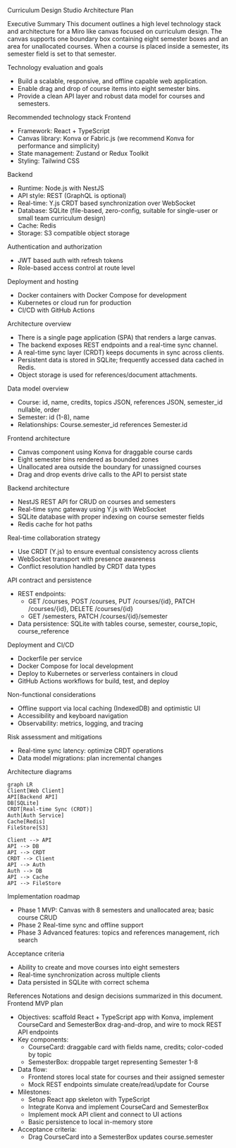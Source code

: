 Curriculum Design Studio Architecture Plan

Executive Summary
This document outlines a high level technology stack and architecture for a Miro like canvas focused on curriculum design.
The canvas supports one boundary box containing eight semester boxes and an area for unallocated courses.
When a course is placed inside a semester, its semester field is set to that semester.

Technology evaluation and goals
- Build a scalable, responsive, and offline capable web application.
- Enable drag and drop of course items into eight semester bins.
- Provide a clean API layer and robust data model for courses and semesters.

Recommended technology stack
Frontend
- Framework: React + TypeScript
- Canvas library: Konva or Fabric.js (we recommend Konva for performance and simplicity)
- State management: Zustand or Redux Toolkit
- Styling: Tailwind CSS

Backend
- Runtime: Node.js with NestJS
- API style: REST (GraphQL is optional)
- Real-time: Y.js CRDT based synchronization over WebSocket
- Database: SQLite (file-based, zero-config, suitable for single-user or small team curriculum design)
- Cache: Redis
- Storage: S3 compatible object storage

Authentication and authorization
- JWT based auth with refresh tokens
- Role-based access control at route level

Deployment and hosting
- Docker containers with Docker Compose for development
- Kubernetes or cloud run for production
- CI/CD with GitHub Actions

Architecture overview
- There is a single page application (SPA) that renders a large canvas.
- The backend exposes REST endpoints and a real-time sync channel.
- A real-time sync layer (CRDT) keeps documents in sync across clients.
- Persistent data is stored in SQLite; frequently accessed data cached in Redis.
- Object storage is used for references/document attachments.

Data model overview
- Course: id, name, credits, topics JSON, references JSON, semester_id nullable, order
- Semester: id (1-8), name
- Relationships: Course.semester_id references Semester.id

Frontend architecture
- Canvas component using Konva for draggable course cards
- Eight semester bins rendered as bounded zones
- Unallocated area outside the boundary for unassigned courses
- Drag and drop events drive calls to the API to persist state

Backend architecture
- NestJS REST API for CRUD on courses and semesters
- Real-time sync gateway using Y.js with WebSocket
- SQLite database with proper indexing on course semester fields
- Redis cache for hot paths

Real-time collaboration strategy
- Use CRDT (Y.js) to ensure eventual consistency across clients
- WebSocket transport with presence awareness
- Conflict resolution handled by CRDT data types

API contract and persistence
- REST endpoints:
  - GET /courses, POST /courses, PUT /courses/{id}, PATCH /courses/{id}, DELETE /courses/{id}
  - GET /semesters, PATCH /courses/{id}/semester
- Data persistence: SQLite with tables course, semester, course_topic, course_reference

Deployment and CI/CD
- Dockerfile per service
- Docker Compose for local development
- Deploy to Kubernetes or serverless containers in cloud
- GitHub Actions workflows for build, test, and deploy

Non-functional considerations
- Offline support via local caching (IndexedDB) and optimistic UI
- Accessibility and keyboard navigation
- Observability: metrics, logging, and tracing

Risk assessment and mitigations
- Real-time sync latency: optimize CRDT operations
- Data model migrations: plan incremental changes

Architecture diagrams
```mermaid
graph LR
Client[Web Client]
API[Backend API]
DB[SQLite]
CRDT[Real-time Sync (CRDT)]
Auth[Auth Service]
Cache[Redis]
FileStore[S3]

Client --> API
API --> DB
API --> CRDT
CRDT --> Client
API --> Auth
Auth --> DB
API --> Cache
API --> FileStore
```

Implementation roadmap
- Phase 1 MVP: Canvas with 8 semesters and unallocated area; basic course CRUD
- Phase 2 Real-time sync and offline support
- Phase 3 Advanced features: topics and references management, rich search

Acceptance criteria
- Ability to create and move courses into eight semesters
- Real-time synchronization across multiple clients
- Data persisted in SQLite with correct schema

References
Notations and design decisions summarized in this document.
Frontend MVP plan
- Objectives: scaffold React + TypeScript app with Konva, implement CourseCard and SemesterBox drag-and-drop, and wire to mock REST API endpoints
- Key components:
  - CourseCard: draggable card with fields name, credits; color-coded by topic
  - SemesterBox: droppable target representing Semester 1-8
- Data flow:
  - Frontend stores local state for courses and their assigned semester
  - Mock REST endpoints simulate create/read/update for Course
- Milestones:
  - Setup React app skeleton with TypeScript
  - Integrate Konva and implement CourseCard and SemesterBox
  - Implement mock API client and connect to UI actions
  - Basic persistence to local in-memory store
- Acceptance criteria:
  - Drag CourseCard into a SemesterBox updates course.semester